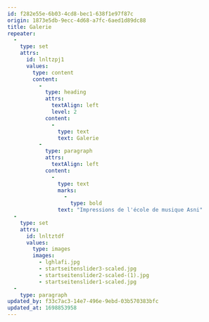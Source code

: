 ```yaml
---
id: f282e55e-6b03-4cd8-bec1-638f1e97f87c
origin: 1873e5db-9ecc-4d68-a7fc-6aed1d89dc88
title: Galerie
repeater:
  -
    type: set
    attrs:
      id: lnltzpj1
      values:
        type: content
        content:
          -
            type: heading
            attrs:
              textAlign: left
              level: 2
            content:
              -
                type: text
                text: Galerie
          -
            type: paragraph
            attrs:
              textAlign: left
            content:
              -
                type: text
                marks:
                  -
                    type: bold
                text: "Impressions de l'école de musique Asni"
  -
    type: set
    attrs:
      id: lnltztdf
      values:
        type: images
        images:
          - lghlafi.jpg
          - startseitenslider3-scaled.jpg
          - startseitenslider2-scaled-(1).jpg
          - startseitenslider1-scaled.jpg
  -
    type: paragraph
updated_by: f33c7ac3-14e7-496e-9ebd-03b570383bfc
updated_at: 1698853958
---
```

